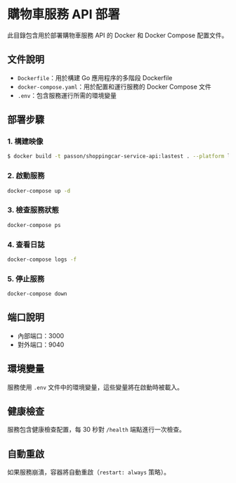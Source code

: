 # 購物車服務 API 部署

此目錄包含用於部署購物車服務 API 的 Docker 和 Docker Compose 配置文件。

## 文件說明

- `Dockerfile`：用於構建 Go 應用程序的多階段 Dockerfile
- `docker-compose.yaml`：用於配置和運行服務的 Docker Compose 文件
- `.env`：包含服務運行所需的環境變量

## 部署步驟

### 1. 構建映像

```bash
$ docker build -t passon/shoppingcar-service-api:lastest . --platform linux/amd64,linux/arm64 -f ./deploy/shoppingcar-service-api/Dockerfile
```

### 2. 啟動服務

```bash
docker-compose up -d
```

### 3. 檢查服務狀態

```bash
docker-compose ps
```

### 4. 查看日誌

```bash
docker-compose logs -f
```

### 5. 停止服務

```bash
docker-compose down
```

## 端口說明

- 內部端口：3000
- 對外端口：9040

## 環境變量

服務使用 `.env` 文件中的環境變量，這些變量將在啟動時被載入。

## 健康檢查

服務包含健康檢查配置，每 30 秒對 `/health` 端點進行一次檢查。

## 自動重啟

如果服務崩潰，容器將自動重啟（`restart: always` 策略）。 